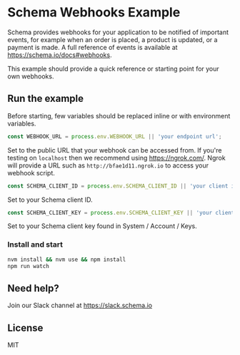# Schema Webhooks Example

Schema provides webhooks for your application to be notified of important events, for example when an order is placed, a product is updated, or a payment is made. A full reference of events is available at https://schema.io/docs#webhooks.

This example should provide a quick reference or starting point for your own webhooks.

## Run the example

Before starting, few variables should be replaced inline or with environment variables.

```javascript
const WEBHOOK_URL = process.env.WEBHOOK_URL || 'your endpoint url';
```

Set to the public URL that your webhook can be accessed from. If you're testing on `localhost` then we recommend using https://ngrok.com/. Ngrok will provide a URL such as `http://bfae1d11.ngrok.io` to access your webhook script.

```javascript
const SCHEMA_CLIENT_ID = process.env.SCHEMA_CLIENT_ID || 'your client id';
```

Set to your Schema client ID.

```javascript
const SCHEMA_CLIENT_KEY = process.env.SCHEMA_CLIENT_KEY || 'your client key';
```

Set to your Schema client key found in System / Account / Keys.

### Install and start

```bash
nvm install && nvm use && npm install
npm run watch
```

## Need help?

Join our Slack channel at https://slack.schema.io

## License

MIT
